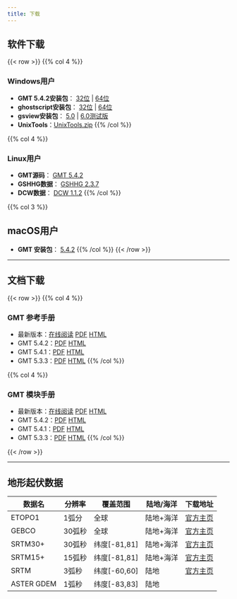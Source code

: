 ```yaml
---
title: 下载
---
```


## 软件下载

{{< row >}}
{{% col 4 %}}
### Windows用户
- **GMT 5.4.2安装包**：
    [32位](http://mirrors.ustc.edu.cn/gmt/bin/gmt-5.4.2-win32.exe) |
    [64位](http://mirrors.ustc.edu.cn/gmt/bin/gmt-5.4.2-win64.exe)
- **ghostscript安装包**：
    [32位](https://github.com/ArtifexSoftware/ghostpdl-downloads/releases/download/gs921/gs921w32.exe) |
    [64位](https://github.com/ArtifexSoftware/ghostpdl-downloads/releases/download/gs921/gs921w64.exe)
- **gsview安装包**：
    [5.0](http://pages.cs.wisc.edu/~ghost/gsview/get50.htm) |
    [6.0测试版](https://www.artifex.com/developers-ghostscript-gsview/)
- **UnixTools**：[UnixTools.zip](http://gmt-china.org/datas/UnixTools.zip)
{{% /col %}}

{{% col 4 %}}
### Linux用户
- **GMT源码**： [GMT 5.4.2](http://mirrors.ustc.edu.cn/gmt/gmt-5.4.2-src.tar.gz)
- **GSHHG数据**： [GSHHG 2.3.7](http://mirrors.ustc.edu.cn/gmt/gshhg-gmt-2.3.7.tar.gz)
- **DCW数据**： [DCW 1.1.2](http://mirrors.ustc.edu.cn/gmt/dcw-gmt-1.1.2.tar.gz)
{{% /col %}}

{{% col 3 %}}
## macOS用户
- **GMT 安装包**： [5.4.2](http://mirrors.ustc.edu.cn/gmt/bin/gmt-5.4.2-darwin-x84_64.dmg)
{{% /col %}}
{{< /row >}}

---

## 文档下载

{{< row >}}
{{% col 4 %}}
### GMT 参考手册

- 最新版本：[在线阅读](http://docs.gmt-china.org) [PDF](http://docs.gmt-china.org/GMT_docs.pdf) [HTML](http://docs.gmt-china.org/GMT_docs.zip)
- GMT 5.4.2：[PDF](https://github.com/gmt-china/GMT_docs/releases/download/5.4.2/GMT_docs.pdf) [HTML](https://github.com/gmt-china/GMT_docs/releases/download/5.4.2/GMT_docs.zip)
- GMT 5.4.1：[PDF](https://github.com/gmt-china/GMT_docs/releases/download/5.4.1/GMT_docs.pdf) [HTML](https://github.com/gmt-china/GMT_docs/releases/download/5.4.1/GMT_docs.zip)
- GMT 5.3.3：[PDF](https://github.com/gmt-china/GMT_docs/releases/download/5.3.3/GMT_docs.pdf) [HTML](https://github.com/gmt-china/GMT_docs/releases/download/5.3.3/GMT_docs.zip)
{{% /col %}}

{{% col 4 %}}
### GMT 模块手册

- 最新版本：[在线阅读](http://modules.gmt-china.org) [PDF](http://modules.gmt-china.org/GMT_modules.pdf) [HTML](http://modules.gmt-china.org/GMT_modules.zip)
- GMT 5.4.2：[PDF](https://github.com/gmt-china/GMT_modules/releases/download/5.4.2/GMT_modules.pdf) [HTML](https://github.com/gmt-china/GMT_modules/releases/download/5.4.2/GMT_modules.zip)
- GMT 5.4.1：[PDF](https://github.com/gmt-china/GMT_modules/releases/download/5.4.1/GMT_modules.pdf) [HTML](https://github.com/gmt-china/GMT_modules/releases/download/5.4.1/GMT_modules.zip)
- GMT 5.3.3：[PDF](https://github.com/gmt-china/GMT_modules/releases/download/5.3.3/GMT_modules.pdf) [HTML](https://github.com/gmt-china/GMT_modules/releases/download/5.3.3/GMT_modules.zip)
{{% /col %}}

{{< /row >}}

---

## 地形起伏数据

| 数据名      | 分辨率 | 覆盖范围     | 陆地/海洋  | 下载地址
|-------------|---------------|--------------|------------|-------------
| ETOPO1      | 1弧分  | 全球         | 陆地+海洋  | [官方主页](http://www.ngdc.noaa.gov/mgg/global/)
| GEBCO       | 30弧秒 | 全球         | 陆地+海洋  | [官方主页](http://www.bodc.ac.uk/data/online_delivery/gebco/)
| SRTM30+     | 30弧秒 | 纬度[-81,81] | 陆地+海洋  | [官方主页](http://topex.ucsd.edu/WWW_html/srtm30_plus.html)
| SRTM15+     | 15弧秒 | 纬度[-81,81] | 陆地+海洋  | [官方主页](http://topex.ucsd.edu/WWW_html/mar_topo.html)
| SRTM        | 3弧秒  | 纬度[-60,60] | 陆地       | [官方主页](http://srtm.csi.cgiar.org/SELECTION/inputCoord.asp)
| ASTER GDEM  | 1弧秒  | 纬度[-83,83] | 陆地       |
